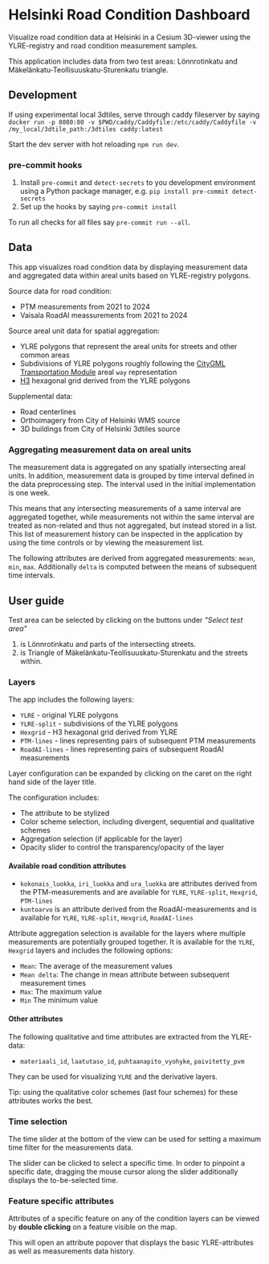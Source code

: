 # Helsinki Road Condition Dashboard

Visualize road condition data at Helsinki in a Cesium 3D-viewer using the YLRE-registry and road condition measurement samples.

This application includes data from two test areas: Lönnrotinkatu and Mäkelänkatu-Teollisuuskatu-Sturenkatu triangle.

## Development

If using experimental local 3dtiles, serve through caddy fileserver by saying `docker run -p 8080:80 -v $PWD/caddy/Caddyfile:/etc/caddy/Caddyfile -v /my_local/3dtile_path:/3dtiles caddy:latest`

Start the dev server with hot reloading `npm run dev`.

### pre-commit hooks

1. Install `pre-commit` and `detect-secrets` to you development environment using a Python package manager, e.g. `pip install pre-commit detect-secrets`
2. Set up the hooks by saying `pre-commit install`

To run all checks for all files say `pre-commit run --all`.

## Data

This app visualizes road condition data by displaying measurement data and aggregated data within areal units based on YLRE-registry polygons.

Source data for road condition:

-   PTM measurements from 2021 to 2024
-   Vaisala RoadAI meassurements from 2021 to 2024

Source areal unit data for spatial aggregation:

-   YLRE polygons that represent the areal units for streets and other common areas
-   Subdivisions of YLRE polygons roughly following the [CityGML Transportation Module](https://tum-gis.github.io/road2citygml3/) areal `way` representation
-   [H3](https://h3geo.org/) hexagonal grid derived from the YLRE polygons

Supplemental data:

-   Road centerlines
-   Orthoimagery from City of Helsinki WMS source
-   3D buildings from City of Helsinki 3dtiles source

### Aggregating measurement data on areal units

The measurement data is aggregated on any spatially intersecting areal units. In addition, measurement data is grouped by time interval defined in the data preprocessing step. The interval used in the initial implementation is one week.

This means that any intersecting measurements of a same interval are aggregated together, while measurements not within the same interval are treated as non-related and thus not aggregated, but instead stored in a list. This list of measurement history can be inspected in the application by using the time controls or by viewing the measurement list.

The following attributes are derived from aggregated measurements: `mean`, `min`, `max`. Additionally `delta` is computed between the means of subsequent time intervals.

## User guide

Test area can be selected by clicking on the buttons under _"Select test area"_

1. is Lönnrotinkatu and parts of the intersecting streets.
2. is Triangle of Mäkelänkatu-Teollisuuskatu-Sturenkatu and the streets within.

### Layers

The app includes the following layers:

-   `YLRE` - original YLRE polygons
-   `YLRE-split` - subdivisions of the YLRE polygons
-   `Hexgrid` - H3 hexagonal grid derived from YLRE
-   `PTM-lines` - lines representing pairs of subsequent PTM measurements
-   `RoadAI-lines` - lines representing pairs of subsequent RoadAI measurements

Layer configuration can be expanded by clicking on the caret on the right hand side of the layer title.

The configuration includes:

-   The attribute to be stylized
-   Color scheme selection, including divergent, sequential and qualitative schemes
-   Aggregation selection (if applicable for the layer)
-   Opacity slider to control the transparency/opacity of the layer

#### Available road condition attributes

-   `kokonais_luokka`, `iri_luokka` and `ura_luokka` are attributes derived from the PTM-measurements and are available for `YLRE`, `YLRE-split`, `Hexgrid`, `PTM-lines`
-   `kuntoarvo` is an attribute derived from the RoadAI-measurements and is available for `YLRE`, `YLRE-split`, `Hexgrid`, `RoadAI-lines`

Attribute aggregation selection is available for the layers where multiple measurements are potentially grouped together. It is available for the `YLRE`, `Hexgrid` layers and includes the following options:

-   `Mean`: The average of the measurement values
-   `Mean delta`: The change in mean attribute between subsequent measurement times
-   `Max`: The maximum value
-   `Min` The minimum value

#### Other attributes

The following qualitative and time attributes are extracted from the YLRE-data:

-   `materiaali_id`, `laatutaso_id`, `puhtaanapito_vyohyke`, `paivitetty_pvm`

They can be used for visualizing `YLRE` and the derivative layers.

Tip: using the qualitative color schemes (last four schemes) for these attributes works the best.

### Time selection

The time slider at the bottom of the view can be used for setting a maximum time filter for the measurements data.

The slider can be clicked to select a specific time. In order to pinpoint a specific date, dragging the mouse cursor along the slider additionally displays the to-be-selected time.

### Feature specific attributes

Attributes of a specific feature on any of the condition layers can be viewed by **double clicking** on a feature visible on the map.

This will open an attribute popover that displays the basic YLRE-attributes as well as measurements data history.
